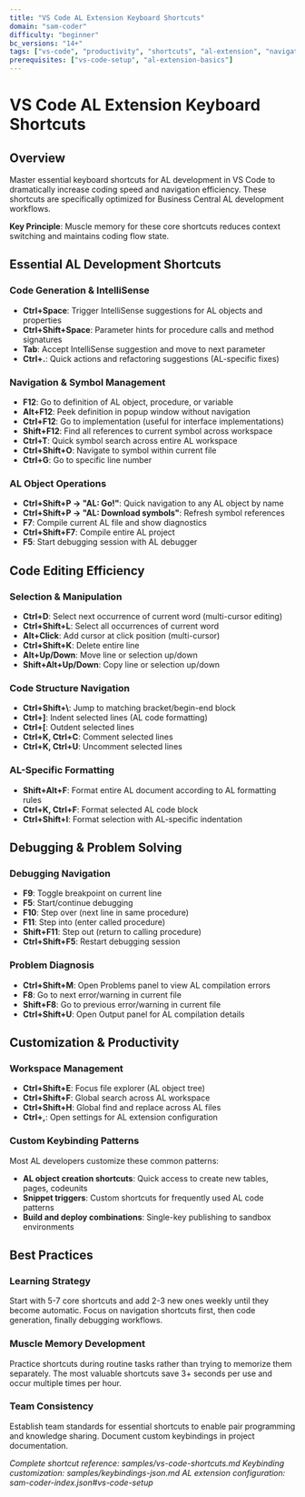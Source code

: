 ```yaml
---
title: "VS Code AL Extension Keyboard Shortcuts"
domain: "sam-coder"
difficulty: "beginner"
bc_versions: "14+"
tags: ["vs-code", "productivity", "shortcuts", "al-extension", "navigation"]
prerequisites: ["vs-code-setup", "al-extension-basics"]
---
```


# VS Code AL Extension Keyboard Shortcuts

## Overview

Master essential keyboard shortcuts for AL development in VS Code to dramatically increase coding speed and navigation efficiency. These shortcuts are specifically optimized for Business Central AL development workflows.

**Key Principle**: Muscle memory for these core shortcuts reduces context switching and maintains coding flow state.

## Essential AL Development Shortcuts

### Code Generation & IntelliSense
- **Ctrl+Space**: Trigger IntelliSense suggestions for AL objects and properties
- **Ctrl+Shift+Space**: Parameter hints for procedure calls and method signatures
- **Tab**: Accept IntelliSense suggestion and move to next parameter
- **Ctrl+.**: Quick actions and refactoring suggestions (AL-specific fixes)

### Navigation & Symbol Management
- **F12**: Go to definition of AL object, procedure, or variable
- **Alt+F12**: Peek definition in popup window without navigation
- **Ctrl+F12**: Go to implementation (useful for interface implementations)
- **Shift+F12**: Find all references to current symbol across workspace
- **Ctrl+T**: Quick symbol search across entire AL workspace
- **Ctrl+Shift+O**: Navigate to symbol within current file
- **Ctrl+G**: Go to specific line number

### AL Object Operations
- **Ctrl+Shift+P → "AL: Go!"**: Quick navigation to any AL object by name
- **Ctrl+Shift+P → "AL: Download symbols"**: Refresh symbol references
- **F7**: Compile current AL file and show diagnostics
- **Ctrl+Shift+F7**: Compile entire AL project
- **F5**: Start debugging session with AL debugger

## Code Editing Efficiency

### Selection & Manipulation
- **Ctrl+D**: Select next occurrence of current word (multi-cursor editing)
- **Ctrl+Shift+L**: Select all occurrences of current word
- **Alt+Click**: Add cursor at click position (multi-cursor)
- **Ctrl+Shift+K**: Delete entire line
- **Alt+Up/Down**: Move line or selection up/down
- **Shift+Alt+Up/Down**: Copy line or selection up/down

### Code Structure Navigation
- **Ctrl+Shift+\\**: Jump to matching bracket/begin-end block
- **Ctrl+]**: Indent selected lines (AL code formatting)
- **Ctrl+[**: Outdent selected lines
- **Ctrl+K, Ctrl+C**: Comment selected lines
- **Ctrl+K, Ctrl+U**: Uncomment selected lines

### AL-Specific Formatting
- **Shift+Alt+F**: Format entire AL document according to AL formatting rules
- **Ctrl+K, Ctrl+F**: Format selected AL code block
- **Ctrl+Shift+I**: Format selection with AL-specific indentation

## Debugging & Problem Solving

### Debugging Navigation
- **F9**: Toggle breakpoint on current line
- **F5**: Start/continue debugging
- **F10**: Step over (next line in same procedure)
- **F11**: Step into (enter called procedure)
- **Shift+F11**: Step out (return to calling procedure)
- **Ctrl+Shift+F5**: Restart debugging session

### Problem Diagnosis
- **Ctrl+Shift+M**: Open Problems panel to view AL compilation errors
- **F8**: Go to next error/warning in current file
- **Shift+F8**: Go to previous error/warning in current file
- **Ctrl+Shift+U**: Open Output panel for AL compilation details

## Customization & Productivity

### Workspace Management
- **Ctrl+Shift+E**: Focus file explorer (AL object tree)
- **Ctrl+Shift+F**: Global search across AL workspace
- **Ctrl+Shift+H**: Global find and replace across AL files
- **Ctrl+,**: Open settings for AL extension configuration

### Custom Keybinding Patterns
Most AL developers customize these common patterns:
- **AL object creation shortcuts**: Quick access to create new tables, pages, codeunits
- **Snippet triggers**: Custom shortcuts for frequently used AL code patterns
- **Build and deploy combinations**: Single-key publishing to sandbox environments

## Best Practices

### Learning Strategy
Start with 5-7 core shortcuts and add 2-3 new ones weekly until they become automatic. Focus on navigation shortcuts first, then code generation, finally debugging workflows.

### Muscle Memory Development
Practice shortcuts during routine tasks rather than trying to memorize them separately. The most valuable shortcuts save 3+ seconds per use and occur multiple times per hour.

### Team Consistency
Establish team standards for essential shortcuts to enable pair programming and knowledge sharing. Document custom keybindings in project documentation.

*Complete shortcut reference: samples/vs-code-shortcuts.md*
*Keybinding customization: samples/keybindings-json.md*
*AL extension configuration: sam-coder-index.json#vs-code-setup*